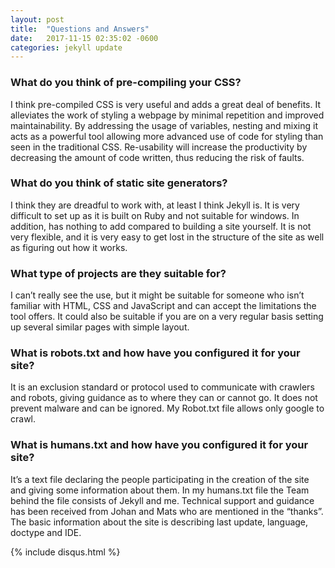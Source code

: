 ```yaml
---
layout: post
title:  "Questions and Answers"
date:   2017-11-15 02:35:02 -0600
categories: jekyll update
---
```


### What do you think of pre-compiling your CSS?

I think pre-compiled CSS is very useful and adds a great deal of benefits. It alleviates the work of styling a webpage by minimal repetition and improved maintainability.  By addressing the usage of variables, nesting and mixing it acts as a powerful tool allowing more advanced use of code for styling than seen in the traditional CSS. Re-usability will increase the productivity by decreasing the amount of code written, thus reducing the risk of faults.

### What do you think of static site generators?

I think they are dreadful to work with, at least I think Jekyll is. It is very difficult to set up as it is built on Ruby and not suitable for windows. In addition, has nothing to add compared to building a site yourself. It is not very flexible, and it is very easy to get lost in the structure of the site as well as figuring out how it works.

### What type of projects are they suitable for?

I can’t really see the use, but it might be suitable for someone who isn’t familiar with HTML, CSS and JavaScript and can accept the limitations the tool offers. It could also be suitable if you are on a very regular basis setting up several similar pages with simple layout.

### What is robots.txt and how have you configured it for your site?

It is an exclusion standard or protocol used to communicate with crawlers and robots, giving guidance as to where they can or cannot go. It does not prevent malware and can be ignored. My Robot.txt file allows only google to crawl.

### What is humans.txt and how have you configured it for your site?

It’s a text file declaring the people participating in the creation of the site and giving some information about them. 
In my humans.txt file the Team behind the file consists of Jekyll and me. Technical support and guidance has been received from Johan and Mats who are mentioned in the “thanks”. The basic information about the site is describing last update, language, doctype and IDE.

{% include disqus.html %}